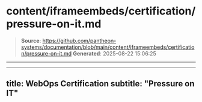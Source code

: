# content/iframeembeds/certification/pressure-on-it.md

> **Source**: https://github.com/pantheon-systems/documentation/blob/main/content/iframeembeds/certification/pressure-on-it.md
> **Generated**: 2025-08-22 15:06:25

---

---
title: WebOps Certification
subtitle: "Pressure on IT"
---

<Partial file="certification-guide/pressure-on-it.md" />
